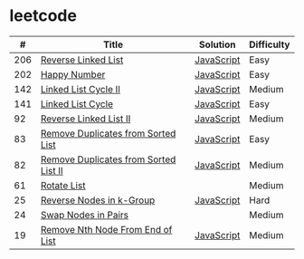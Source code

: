 # leetcode

| #  | Title | Solution | Difficulty |
| --- | ---- | -------- | ---------- |
| 206 | [Reverse Linked List](https://leetcode.com/problems/reverse-linked-list) | [JavaScript](algorithms/javascript/reverseLinkedList/reverseLinkedList.js) | Easy |
| 202 | [Happy Number](https://leetcode.com/problems/happy-number) | [JavaScript](algorithms/javascript/happyNumber/happyNumber.js) | Easy |
| 142 | [Linked List Cycle II](https://leetcode.com/problems/linked-list-cycle-ii) | [JavaScript](algorithms/javascript/linkedListCycle/linkedListCycle.II.js) | Medium |
| 141 | [Linked List Cycle](https://leetcode.com/problems/linked-list-cycle) | [JavaScript](algorithms/javascript/linkedListCycle/linkedListCycle.js) | Easy |
| 92 | [Reverse Linked List II](https://leetcode.com/problems/reverse-linked-list-ii) | [JavaScript](algorithms/javascript/reverseLinkedList/reverseLinkedList.II.js) | Medium |
| 83 | [Remove Duplicates from Sorted List](https://leetcode.com/problems/remove-duplicates-from-sorted-list) | [JavaScript](algorithms/javascript/removeDuplicatesFromSortedList/removeDuplicatesFromSortedList.js) | Easy |
| 82 | [Remove Duplicates from Sorted List II](https://leetcode.com/problems/remove-duplicates-from-sorted-list-ii) | [JavaScript](algorithms/javascript/removeDuplicatesFromSortedList/removeDuplicatesFromSortedList.II.js) | Medium |
| 61 | [Rotate List](https://leetcode.cn/problems/rotate-list) |  | Medium |
| 25 | [Reverse Nodes in k-Group](https://leetcode.com/problems/reverse-nodes-in-k-group) | [JavaScript](algorithms/javascript/reverseNodesInKGroup/reverseNodesInKGroup.js) | Hard |
| 24 | [Swap Nodes in Pairs](https://leetcode.cn/problems/swap-nodes-in-pairs) |  | Medium |
| 19 | [Remove Nth Node From End of List](https://leetcode.com/problems/remove-nth-node-from-end-of-list) | [JavaScript](algorithms/javascript/removeNthNodeFromEndOfList/removeNthNodeFromEndOfList.js) | Medium |


